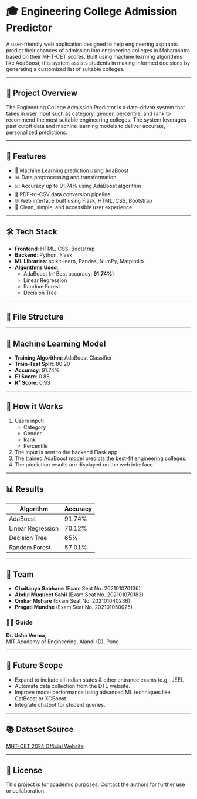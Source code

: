 # 🎓 Engineering College Admission Predictor

A user-friendly web application designed to help engineering aspirants predict their chances of admission into engineering colleges in Maharashtra based on their MHT-CET scores. Built using machine learning algorithms like AdaBoost, this system assists students in making informed decisions by generating a customized list of suitable colleges.

---

## 📌 Project Overview

The Engineering College Admission Predictor is a data-driven system that takes in user input such as category, gender, percentile, and rank to recommend the most suitable engineering colleges. The system leverages past cutoff data and machine learning models to deliver accurate, personalized predictions.

---

## 🚀 Features

- 🧠 Machine Learning prediction using AdaBoost
- 📊 Data preprocessing and transformation
- 📈 Accuracy up to 91.74% using AdaBoost algorithm
- 🧾 PDF-to-CSV data conversion pipeline
- 🌐 Web interface built using Flask, HTML, CSS, Bootstrap
- 🔐 Clean, simple, and accessible user experience

---

## 🛠️ Tech Stack

- **Frontend**: HTML, CSS, Bootstrap  
- **Backend**: Python, Flask  
- **ML Libraries**: scikit-learn, Pandas, NumPy, Matplotlib  
- **Algorithms Used**:
  - AdaBoost (✅ Best accuracy: **91.74%**)
  - Linear Regression
  - Random Forest
  - Decision Tree

---

## 📁 File Structure


---

## 🧠 Machine Learning Model

- **Training Algorithm**: AdaBoost Classifier  
- **Train-Test Split**: 80:20  
- **Accuracy**: 91.74%  
- **F1 Score**: 0.88  
- **R² Score**: 0.93  

---

## 🎯 How it Works

1. Users input:
   - Category
   - Gender
   - Rank
   - Percentile
2. The input is sent to the backend Flask app.
3. The trained AdaBoost model predicts the best-fit engineering colleges.
4. The prediction results are displayed on the web interface.

---

## 📊 Results

| Algorithm         | Accuracy  |
|------------------|-----------|
| AdaBoost         | 91.74%    |
| Linear Regression| 70.12%    |
| Decision Tree    | 65%       |
| Random Forest    | 57.01%    |

---

## 👥 Team

- **Chaitanya Gabhane** (Exam Seat No. 202101070136)  
- **Abdul Muqueet Sahil** (Exam Seat No. 202101070183)  
- **Omkar Mohare** (Exam Seat No. 202101040236)  
- **Pragati Mundhe** (Exam Seat No. 202101050025)

### 👩‍🏫 Guide  
**Dr. Usha Verma**,  
MIT Academy of Engineering, Alandi (D), Pune

---

## 🔮 Future Scope

- Expand to include all Indian states & other entrance exams (e.g., JEE).
- Automate data collection from the DTE website.
- Improve model performance using advanced ML techniques like CatBoost or XGBoost.
- Integrate chatbot for student queries.

---

## 📚 Dataset Source

[MHT-CET 2024 Official Website](https://mhtcet2024.mahacet.org)

---

## 📝 License

This project is for academic purposes. Contact the authors for further use or collaboration.

